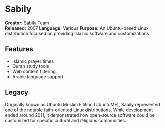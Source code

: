 # Sabily

**Creator:** Sabily Team  
**Released:** 2007
**Language:** Various
**Purpose:** An Ubuntu-based Linux distribution focused on providing Islamic software and customizations

## Features
- Islamic prayer times
- Quran study tools
- Web content filtering
- Arabic language support

## Legacy
Originally known as Ubuntu Muslim Edition (UbuntuME), Sabily represented one of the notable faith-oriented Linux distributions. While development ended around 2011, it demonstrated how open-source software could be customized for specific cultural and religious communities.

